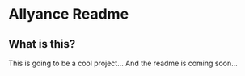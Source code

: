 # Allyance Readme

## What is this?

This is going to be a cool project... And the readme is coming soon...
